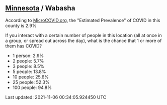 
## [Minnesota](/united-states/minnesota) / Wabasha

According to [MicroCOVID.org](http://microcovid.org),
the "Estimated Prevalence" of COVID in this county is 2.9%

If you interact with a certain number of people in this location
(all at once in a group, or spread out across the day), what is the chance that
1 or more of them has COVID?

- 1 person: 2.9%
- 2 people: 5.7%
- 3 people: 8.5%
- 5 people: 13.8%
- 10 people: 25.6%
- 25 people: 52.3%
- 100 people: 94.8%

Last updated: 2021-11-06 00:34:05.924450 UTC
